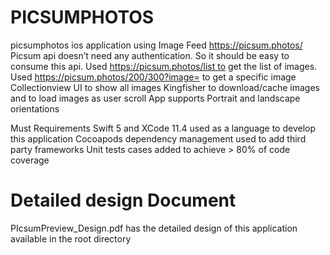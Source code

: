 # PICSUMPHOTOS

picsumphotos ios  application using Image Feed https://picsum.photos/
Picsum api doesn’t need any authentication. So it should be easy to consume this api.
Used https://picsum.photos/list to get the list of images.
Used https://picsum.photos/200/300?image=<imageId> to get a specific image
Collectionview UI to show all images
Kingfisher to download/cache images and to load images as user scroll
App supports Portrait and landscape orientations

Must Requirements
Swift 5 and XCode 11.4 used as a language to develop this application
Cocoapods dependency management used to add third party frameworks
Unit tests cases added to achieve > 80% of code coverage

# Detailed design Document
PIcsumPreview_Design.pdf has the detailed design of this application available in the root directory
